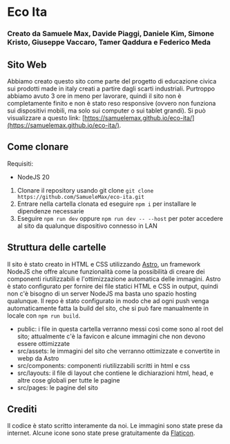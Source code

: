 # Eco Ita
### Creato da Samuele Max, Davide Piaggi, Daniele Kim, Simone Kristo, Giuseppe Vaccaro, Tamer Qaddura e Federico Meda

## Sito Web
Abbiamo creato questo sito come parte del progetto di educazione civica sui prodotti made in italy creati a partire dagli scarti industriali. Purtroppo abbiamo avuto 3 ore in meno per lavorare, quindi il sito non è completamente finito e non è stato reso responsive (ovvero non funziona sui dispositivi mobili, ma solo sui computer o sui tablet grandi). Si può visualizzare a questo link: [https://samuelemax.github.io/eco-ita/](https://samuelemax.github.io/eco-ita/).

## Come clonare
Requisiti:
- NodeJS 20

1. Clonare il repository usando git clone `git clone https://github.com/SamueleMax/eco-ita.git`
2. Entrare nella cartella clonata ed eseguire `npm i` per installare le dipendenze necessarie
3. Eseguire `npm run dev` oppure `npm run dev -- --host` per poter accedere al sito da qualunque dispositivo connesso in LAN

## Struttura delle cartelle
Il sito è stato creato in HTML e CSS utilizzando [Astro](https://astro.build/), un framework NodeJS che offre alcune funzionalità come la possibilità di creare dei componenti riutilizzabili e l'ottimizzazione automatica delle immagini. Astro è stato configurato per fornire dei file statici HTML e CSS in output, quindi non c'è bisogno di un server NodeJS ma basta uno spazio hosting qualunque. Il repo è stato configurato in modo che ad ogni push venga automaticamente fatta la build del sito, che si può fare manualmente in locale con `npm run build`.

- public: i file in questa cartella verranno messi così come sono al root del sito; attualmente c'è la favicon e alcune immagini che non devono essere ottimizzate
- src/assets: le immagini del sito che verranno ottimizzate e convertite in webp da Astro
- src/components: componenti riutilizzabili scritti in html e css
- src/layouts: il file di layout che contiene le dichiarazioni html, head, e altre cose globali per tutte le pagine
- src/pages: le pagine del sito

## Crediti
Il codice è stato scritto interamente da noi. Le immagini sono state prese da internet. Alcune icone sono state prese gratuitamente da [Flaticon](https://www.flaticon.com/).
